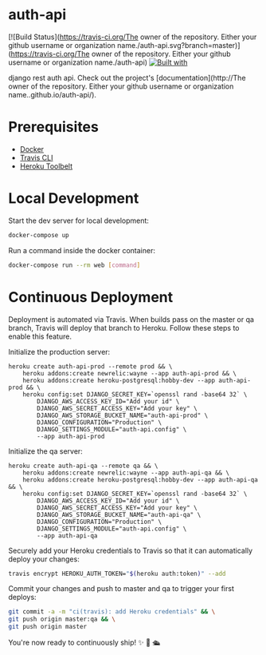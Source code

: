 # auth-api

[![Build Status](https://travis-ci.org/The owner of the repository. Either your github username or organization name./auth-api.svg?branch=master)](https://travis-ci.org/The owner of the repository. Either your github username or organization name./auth-api)
[![Built with](https://img.shields.io/badge/Built_with-Cookiecutter_Django_Rest-F7B633.svg)](https://github.com/agconti/cookiecutter-django-rest)

django rest auth api. Check out the project's [documentation](http://The owner of the repository. Either your github username or organization name..github.io/auth-api/).

# Prerequisites

- [Docker](https://docs.docker.com/docker-for-mac/install/)  
- [Travis CLI](http://blog.travis-ci.com/2013-01-14-new-client/)
- [Heroku Toolbelt](https://toolbelt.heroku.com/)

# Local Development

Start the dev server for local development:
```bash
docker-compose up
```

Run a command inside the docker container:

```bash
docker-compose run --rm web [command]
```

# Continuous Deployment

Deployment is automated via Travis. When builds pass on the master or qa branch, Travis will deploy that branch to Heroku. Follow these steps to enable this feature.

Initialize the production server:

```
heroku create auth-api-prod --remote prod && \
    heroku addons:create newrelic:wayne --app auth-api-prod && \
    heroku addons:create heroku-postgresql:hobby-dev --app auth-api-prod && \
    heroku config:set DJANGO_SECRET_KEY=`openssl rand -base64 32` \
        DJANGO_AWS_ACCESS_KEY_ID="Add your id" \
        DJANGO_AWS_SECRET_ACCESS_KEY="Add your key" \
        DJANGO_AWS_STORAGE_BUCKET_NAME="auth-api-prod" \
        DJANGO_CONFIGURATION="Production" \
        DJANGO_SETTINGS_MODULE="auth-api.config" \
        --app auth-api-prod
```

Initialize the qa server:

```
heroku create auth-api-qa --remote qa && \
    heroku addons:create newrelic:wayne --app auth-api-qa && \
    heroku addons:create heroku-postgresql:hobby-dev --app auth-api-qa && \
    heroku config:set DJANGO_SECRET_KEY=`openssl rand -base64 32` \
        DJANGO_AWS_ACCESS_KEY_ID="Add your id" \
        DJANGO_AWS_SECRET_ACCESS_KEY="Add your key" \
        DJANGO_AWS_STORAGE_BUCKET_NAME="auth-api-qa" \
        DJANGO_CONFIGURATION="Production" \
        DJANGO_SETTINGS_MODULE="auth-api.config" \
        --app auth-api-qa
```

Securely add your Heroku credentials to Travis so that it can automatically deploy your changes:

```bash
travis encrypt HEROKU_AUTH_TOKEN="$(heroku auth:token)" --add
```

Commit your changes and push to master and qa to trigger your first deploys:

```bash
git commit -a -m "ci(travis): add Heroku credentials" && \
git push origin master:qa && \
git push origin master
```

You're now ready to continuously ship! ✨ 💅 🛳
